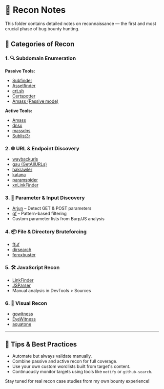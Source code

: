 # 🔎 Recon Notes

This folder contains detailed notes on reconnaissance — the first and most crucial phase of bug bounty hunting.

## 🔧 Categories of Recon

### 1. 🔍 Subdomain Enumeration

**Passive Tools:**
- [Subfinder](https://github.com/projectdiscovery/subfinder)
- [Assetfinder](https://github.com/tomnomnom/assetfinder)
- [crt.sh](https://crt.sh/)
- [Certspotter](https://github.com/SSLMate/certspotter)
- [Amass (Passive mode)](https://github.com/owasp-amass)

**Active Tools:**
- [Amass](https://github.com/owasp-amass)
- [dnsx](https://github.com/projectdiscovery/dnsx)
- [massdns](https://github.com/blechschmidt/massdns)
- [Sublist3r](https://github.com/aboul3la/Sublist3r)

### 2. 🌐 URL & Endpoint Discovery

- [waybackurls](https://github.com/tomnomnom/waybackurls)
- [gau (GetAllURLs)](https://github.com/lc/gau)
- [hakrawler](https://github.com/hakluke/hakrawler)
- [katana](https://github.com/projectdiscovery/katana)
- [paramspider](https://github.com/devanshbatham/paramspider)
- [xnLinkFinder](https://github.com/xnl-h4ck3r/xnLinkFinder)

### 3. 🧪 Parameter & Input Discovery

- [Arjun](https://github.com/s0md3v/Arjun) – Detect GET & POST parameters
- [gf](https://github.com/tomnomnom/gf) – Pattern-based filtering
- Custom parameter lists from Burp/JS analysis

### 4. 📦 File & Directory Bruteforcing

- [ffuf](https://github.com/ffuf/ffuf)
- [dirsearch](https://github.com/maurosoria/dirsearch)
- [feroxbuster](https://github.com/epi052/feroxbuster)

### 5. 🛠 JavaScript Recon

- [LinkFinder](https://github.com/GerbenJavado/LinkFinder)
- [JSParser](https://github.com/nahamsec/JSParser)
- Manual analysis in DevTools > Sources

### 6. 📸 Visual Recon

- [gowitness](https://github.com/sensepost/gowitness)
- [EyeWitness](https://github.com/FortyNorthSecurity/EyeWitness)
- [aquatone](https://github.com/michenriksen/aquatone)

---

## 📌 Tips & Best Practices

- Automate but always validate manually.
- Combine passive and active recon for full coverage.
- Use your own custom wordlists built from target's content.
- Continuously monitor targets using tools like `notify` or `github-search`.

Stay tuned for real recon case studies from my own bounty experience!
